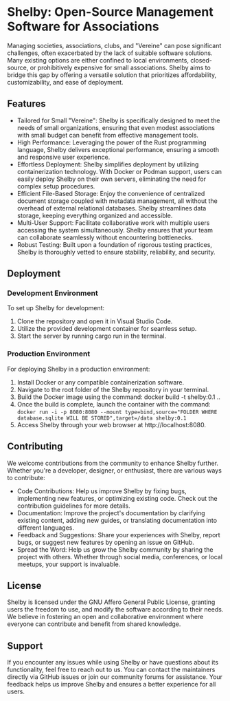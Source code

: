 # Shelby: Open-Source Management Software for Associations

Managing societies, associations, clubs, and "Vereine" can pose significant challenges, often exacerbated by the lack of suitable software solutions. Many existing options are either confined to local environments, closed-source, or prohibitively expensive for small associations. Shelby aims to bridge this gap by offering a versatile solution that prioritizes affordability, customizability, and ease of deployment.

## Features

- Tailored for Small "Vereine": Shelby is specifically designed to meet the needs of small organizations, ensuring that even modest associations with small budget can benefit from effective management tools.
- High Performance: Leveraging the power of the Rust programming language, Shelby delivers exceptional performance, ensuring a smooth and responsive user experience.
- Effortless Deployment: Shelby simplifies deployment by utilizing containerization technology. With Docker or Podman support, users can easily deploy Shelby on their own servers, eliminating the need for complex setup procedures.
- Efficient File-Based Storage: Enjoy the convenience of centralized document storage coupled with metadata management, all without the overhead of external relational databases. Shelby streamlines data storage, keeping everything organized and accessible.
- Multi-User Support: Facilitate collaborative work with multiple users accessing the system simultaneously. Shelby ensures that your team can collaborate seamlessly without encountering bottlenecks.
- Robust Testing: Built upon a foundation of rigorous testing practices, Shelby is thoroughly vetted to ensure stability, reliability, and security.

## Deployment

### Development Environment
To set up Shelby for development:

1. Clone the repository and open it in Visual Studio Code.
2. Utilize the provided development container for seamless setup.
3. Start the server by running cargo run in the terminal.

### Production Environment
For deploying Shelby in a production environment:

1. Install Docker or any compatible containerization software.
2. Navigate to the root folder of the Shelby repository in your terminal.
3. Build the Docker image using the command: docker build -t shelby:0.1 ..
4. Once the build is complete, launch the container with the command: `docker run -i -p 8080:8080 --mount type=bind,source="FOLDER WHERE database.sqlite WILL BE STORED",target=/data shelby:0.1`
5. Access Shelby through your web browser at http://localhost:8080.

## Contributing
We welcome contributions from the community to enhance Shelby further. Whether you're a developer, designer, or enthusiast, there are various ways to contribute:

- Code Contributions: Help us improve Shelby by fixing bugs, implementing new features, or optimizing existing code. Check out the contribution guidelines for more details.
- Documentation: Improve the project's documentation by clarifying existing content, adding new guides, or translating documentation into different languages.
- Feedback and Suggestions: Share your experiences with Shelby, report bugs, or suggest new features by opening an issue on GitHub.
- Spread the Word: Help us grow the Shelby community by sharing the project with others. Whether through social media, conferences, or local meetups, your support is invaluable.

## License
Shelby is licensed under the GNU Affero General Public License, granting users the freedom to use, and modify the software according to their needs. We believe in fostering an open and collaborative environment where everyone can contribute and benefit from shared knowledge.

## Support
If you encounter any issues while using Shelby or have questions about its functionality, feel free to reach out to us. You can contact the maintainers directly via GitHub issues or join our community forums for assistance. Your feedback helps us improve Shelby and ensures a better experience for all users.